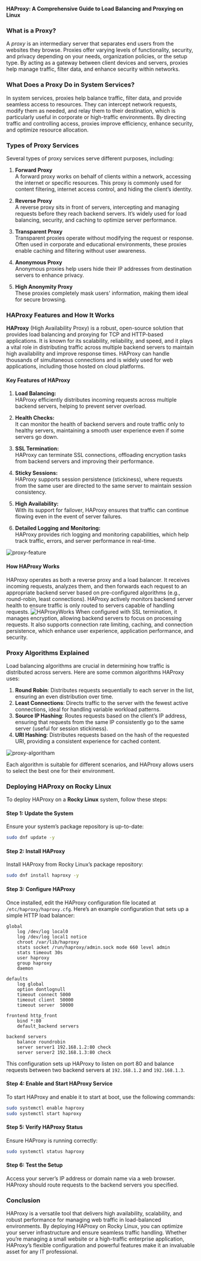 **HAProxy: A Comprehensive Guide to Load Balancing and Proxying on Linux**

### What is a Proxy?

A *proxy* is an intermediary server that separates end users from the websites they browse. Proxies offer varying levels of functionality, security, and privacy depending on your needs, organization policies, or the setup type. By acting as a gateway between client devices and servers, proxies help manage traffic, filter data, and enhance security within networks.

### What Does a Proxy Do in System Services?

In system services, proxies help balance traffic, filter data, and provide seamless access to resources. They can intercept network requests, modify them as needed, and relay them to their destination, which is particularly useful in corporate or high-traffic environments. By directing traffic and controlling access, proxies improve efficiency, enhance security, and optimize resource allocation.

### Types of Proxy Services

Several types of proxy services serve different purposes, including:

1. **Forward Proxy**  
   A forward proxy works on behalf of clients within a network, accessing the internet or specific resources. This proxy is commonly used for content filtering, internet access control, and hiding the client’s identity.

2. **Reverse Proxy**  
   A reverse proxy sits in front of servers, intercepting and managing requests before they reach backend servers. It’s widely used for load balancing, security, and caching to optimize server performance.

3. **Transparent Proxy**  
   Transparent proxies operate without modifying the request or response. Often used in corporate and educational environments, these proxies enable caching and filtering without user awareness.

4. **Anonymous Proxy**  
   Anonymous proxies help users hide their IP addresses from destination servers to enhance privacy.

5. **High Anonymity Proxy**  
   These proxies completely mask users' information, making them ideal for secure browsing.

### HAProxy Features and How It Works

**HAProxy** (High Availability Proxy) is a robust, open-source solution that provides load balancing and proxying for TCP and HTTP-based applications. It is known for its scalability, reliability, and speed, and it plays a vital role in distributing traffic across multiple backend servers to maintain high availability and improve response times. HAProxy can handle thousands of simultaneous connections and is widely used for web applications, including those hosted on cloud platforms.

#### Key Features of HAProxy

1. **Load Balancing:**  
   HAProxy efficiently distributes incoming requests across multiple backend servers, helping to prevent server overload.

2. **Health Checks:**  
   It can monitor the health of backend servers and route traffic only to healthy servers, maintaining a smooth user experience even if some servers go down.

3. **SSL Termination:**  
   HAProxy can terminate SSL connections, offloading encryption tasks from backend servers and improving their performance.

4. **Sticky Sessions:**  
   HAProxy supports session persistence (stickiness), where requests from the same user are directed to the same server to maintain session consistency.

5. **High Availability:**  
   With its support for failover, HAProxy ensures that traffic can continue flowing even in the event of server failures.

6. **Detailed Logging and Monitoring:**  
   HAProxy provides rich logging and monitoring capabilities, which help track traffic, errors, and server performance in real-time.

![proxy-feature](https://github.com/user-attachments/assets/aa886397-97c4-4884-863c-87820eec6009)

#### How HAProxy Works
HAProxy operates as both a reverse proxy and a load balancer. It receives incoming requests, analyzes them, and then forwards each request to an appropriate backend server based on pre-configured algorithms (e.g., round-robin, least connections). HAProxy actively monitors backend server health to ensure traffic is only routed to servers capable of handling requests.
![HAProxyWorks](https://github.com/user-attachments/assets/5c0de97f-3781-415d-b315-f97cd3ae349c)
When configured with SSL termination, it manages encryption, allowing backend servers to focus on processing requests. It also supports connection rate limiting, caching, and connection persistence, which enhance user experience, application performance, and security.

### Proxy Algorithms Explained

Load balancing algorithms are crucial in determining how traffic is distributed across servers. Here are some common algorithms HAProxy uses:

1. **Round Robin**: Distributes requests sequentially to each server in the list, ensuring an even distribution over time.
2. **Least Connections**: Directs traffic to the server with the fewest active connections, ideal for handling variable workload patterns.
3. **Source IP Hashing**: Routes requests based on the client’s IP address, ensuring that requests from the same IP consistently go to the same server (useful for session stickiness).
4. **URI Hashing**: Distributes requests based on the hash of the requested URI, providing a consistent experience for cached content.

![proxy-algoritham](https://github.com/user-attachments/assets/6ccdbbcf-6bf3-4b78-9eda-c612315f7a56)

Each algorithm is suitable for different scenarios, and HAProxy allows users to select the best one for their environment.


### Deploying HAProxy on Rocky Linux

To deploy HAProxy on a **Rocky Linux** system, follow these steps:

#### Step 1: Update the System
Ensure your system’s package repository is up-to-date:
```bash
sudo dnf update -y
```

#### Step 2: Install HAProxy
Install HAProxy from Rocky Linux’s package repository:
```bash
sudo dnf install haproxy -y
```

#### Step 3: Configure HAProxy
Once installed, edit the HAProxy configuration file located at `/etc/haproxy/haproxy.cfg`. Here’s an example configuration that sets up a simple HTTP load balancer:

```plaintext
global
    log /dev/log local0
    log /dev/log local1 notice
    chroot /var/lib/haproxy
    stats socket /run/haproxy/admin.sock mode 660 level admin
    stats timeout 30s
    user haproxy
    group haproxy
    daemon

defaults
    log global
    option dontlognull
    timeout connect 5000
    timeout client  50000
    timeout server  50000

frontend http_front
    bind *:80
    default_backend servers

backend servers
    balance roundrobin
    server server1 192.168.1.2:80 check
    server server2 192.168.1.3:80 check
```

This configuration sets up HAProxy to listen on port 80 and balance requests between two backend servers at `192.168.1.2` and `192.168.1.3`.

#### Step 4: Enable and Start HAProxy Service
To start HAProxy and enable it to start at boot, use the following commands:
```bash
sudo systemctl enable haproxy
sudo systemctl start haproxy
```

#### Step 5: Verify HAProxy Status
Ensure HAProxy is running correctly:
```bash
sudo systemctl status haproxy
```

#### Step 6: Test the Setup
Access your server’s IP address or domain name via a web browser. HAProxy should route requests to the backend servers you specified.

### Conclusion

HAProxy is a versatile tool that delivers high availability, scalability, and robust performance for managing web traffic in load-balanced environments. By deploying HAProxy on Rocky Linux, you can optimize your server infrastructure and ensure seamless traffic handling. Whether you’re managing a small website or a high-traffic enterprise application, HAProxy’s flexible configuration and powerful features make it an invaluable asset for any IT professional.
